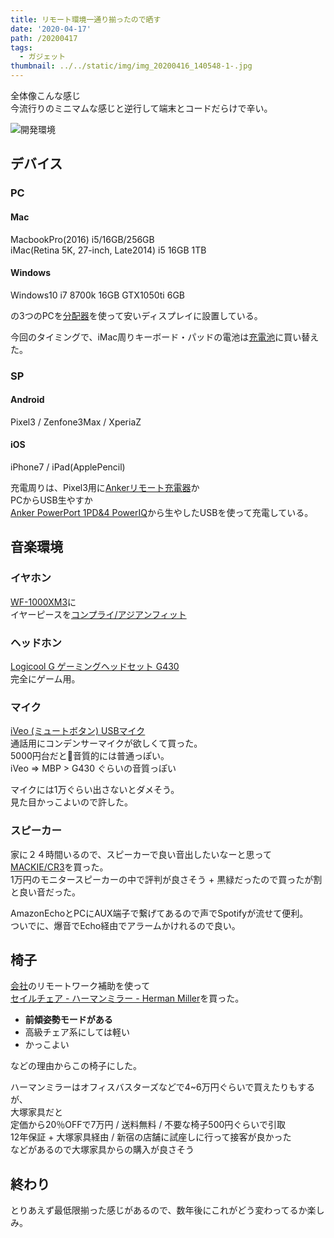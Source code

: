 ```yaml
---
title: リモート環境一通り揃ったので晒す
date: '2020-04-17'
path: /20200417
tags:
  - ガジェット
thumbnail: ../../static/img/img_20200416_140548-1-.jpg
---
```



全体像こんな感じ  
今流行りのミニマムな感じと逆行して端末とコードだらけで辛い。

![開発環境](/img/img_20200416_140548-1-.jpg)


## デバイス

### PC

#### Mac
MacbookPro(2016) i5/16GB/256GB  
iMac(Retina 5K, 27-inch, Late2014) i5 16GB 1TB

#### Windows
Windows10 i7 8700k 16GB GTX1050ti 6GB 

の3つのPCを[分配器](https://amzn.to/3agqnK8)を使って安いディスプレイに設置している。

今回のタイミングで、iMac周りキーボード・パッドの電池は[充電池](https://amzn.to/2XNqjir)に買い替えた。


### SP

#### Android

Pixel3 / Zenfone3Max / XperiaZ 


#### iOS

iPhone7 / iPad(ApplePencil)


充電周りは、Pixel3用に[Ankerリモート充電器](https://amzn.to/2Vf0u9e)か  
PCからUSB生やすか  
[Anker PowerPort 1PD&4 PowerIQ](https://amzn.to/3ewjtE4)から生やしたUSBを使って充電している。


## 音楽環境

### イヤホン
[WF-1000XM3](https://amzn.to/2XIzUHj)に  
イヤーピースを[コンプライ/アジアンフィット](https://amzn.to/2yn6K65)

### ヘッドホン
[Logicool G ゲーミングヘッドセット G430](https://amzn.to/2Kd8UI3)  
完全にゲーム用。

### マイク
[iVeo (ミュートボタン) USBマイク ](https://amzn.to/2VEphCy)  
通話用にコンデンサーマイクが欲しくて買った。  
5000円台だと音質的には普通っぽい。  
iVeo => MBP > G430 ぐらいの音質っぽい

マイクには1万ぐらい出さないとダメそう。  
見た目かっこよいので許した。

### スピーカー
家に２４時間いるので、スピーカーで良い音出したいなーと思って[MACKIE/CR3](https://amzn.to/3enOZ70)を買った。  
1万円のモニタースピーカーの中で評判が良さそう + 黒緑だったので買ったが割と良い音だった。

AmazonEchoとPCにAUX端子で繋げてあるので声でSpotifyが流せて便利。  
ついでに、爆音でEcho経由でアラームかけれるので良い。



## 椅子

[会社](http://autoscale.jp/)のリモートワーク補助を使って  
[セイルチェア - ハーマンミラー - Herman Miller](https://www.hermanmiller.com/ja_jp/products/seating/office-chairs/sayl-chairs/)を買った。

- **前傾姿勢モードがある**
- 高級チェア系にしては軽い
- かっこよい

などの理由からこの椅子にした。

ハーマンミラーはオフィスバスターズなどで4~6万円ぐらいで買えたりもするが、  
大塚家具だと  
定価から20％OFFで7万円 / 送料無料 / 不要な椅子500円ぐらいで引取  
12年保証 + 大塚家具経由 / 新宿の店舗に試座しに行って接客が良かった  
などがあるので大塚家具からの購入が良さそう


## 終わり

とりあえず最低限揃った感じがあるので、数年後にこれがどう変わってるか楽しみ。

